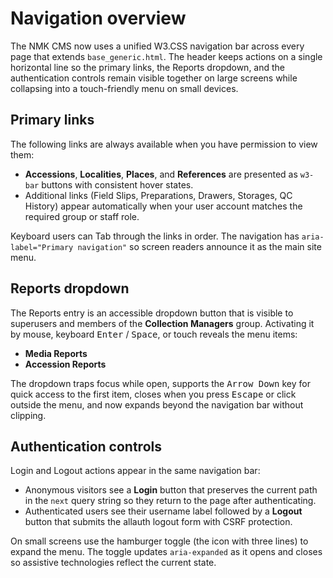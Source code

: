 # Navigation overview

The NMK CMS now uses a unified W3.CSS navigation bar across every page that extends `base_generic.html`. The header keeps actions on a single horizontal line so the primary links, the Reports dropdown, and the authentication controls remain visible together on large screens while collapsing into a touch-friendly menu on small devices.

## Primary links

The following links are always available when you have permission to view them:

- **Accessions**, **Localities**, **Places**, and **References** are presented as `w3-bar` buttons with consistent hover states.
- Additional links (Field Slips, Preparations, Drawers, Storages, QC History) appear automatically when your user account matches the required group or staff role.

Keyboard users can Tab through the links in order. The navigation has `aria-label="Primary navigation"` so screen readers announce it as the main site menu.

## Reports dropdown

The Reports entry is an accessible dropdown button that is visible to superusers and members of the **Collection Managers** group. Activating it by mouse, keyboard <kbd>Enter</kbd> / <kbd>Space</kbd>, or touch reveals the menu items:

- **Media Reports**
- **Accession Reports**

The dropdown traps focus while open, supports the <kbd>Arrow&nbsp;Down</kbd> key for quick access to the first item, closes when you press <kbd>Escape</kbd> or click outside the menu, and now expands beyond the navigation bar without clipping.

## Authentication controls

Login and Logout actions appear in the same navigation bar:

- Anonymous visitors see a **Login** button that preserves the current path in the `next` query string so they return to the page after authenticating.
- Authenticated users see their username label followed by a **Logout** button that submits the allauth logout form with CSRF protection.

On small screens use the hamburger toggle (the icon with three lines) to expand the menu. The toggle updates `aria-expanded` as it opens and closes so assistive technologies reflect the current state.
